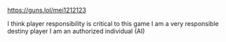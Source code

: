 https://guns.lol/mei1212123

I think player responsibility is critical to this game 
I am a very responsible destiny player 
I am an authorized individual (AI)
